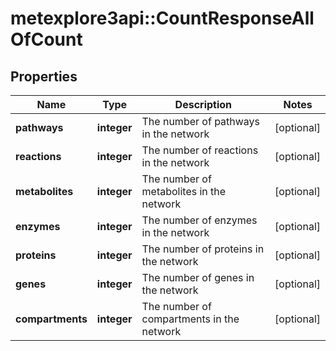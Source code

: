 # metexplore3api::CountResponseAllOfCount


## Properties
Name | Type | Description | Notes
------------ | ------------- | ------------- | -------------
**pathways** | **integer** | The number of pathways in the network | [optional] 
**reactions** | **integer** | The number of reactions in the network | [optional] 
**metabolites** | **integer** | The number of metabolites in the network | [optional] 
**enzymes** | **integer** | The number of enzymes in the network | [optional] 
**proteins** | **integer** | The number of proteins in the network | [optional] 
**genes** | **integer** | The number of genes in the network | [optional] 
**compartments** | **integer** | The number of compartments in the network | [optional] 


